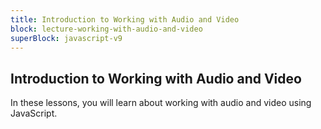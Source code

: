 ```yaml
---
title: Introduction to Working with Audio and Video
block: lecture-working-with-audio-and-video
superBlock: javascript-v9
---
```


## Introduction to Working with Audio and Video

In these lessons, you will learn about working with audio and video using JavaScript.
